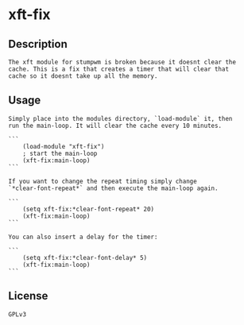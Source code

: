 # xft-fix
## Description
	The xft module for stumpwm is broken because it doesnt clear the
    cache. This is a fix that creates a timer that will clear that
    cache so it doesnt take up all the memory.

## Usage
	Simply place into the modules directory, `load-module` it, then
    run the main-loop. It will clear the cache every 10 minutes.
	
	```
		(load-module "xft-fix")
		; start the main-loop
		(xft-fix:main-loop)
	```

	If you want to change the repeat timing simply change
    `*clear-font-repeat*` and then execute the main-loop again.

	```
		(setq xft-fix:*clear-font-repeat* 20)
		(xft-fix:main-loop)
	```

	You can also insert a delay for the timer:
	
	```
		(setq xft-fix:*clear-font-delay* 5)
		(xft-fix:main-loop)
	```

## License
	GPLv3

